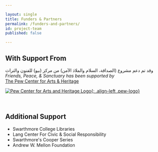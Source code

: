 ```yaml
---

layout: single
title: Funders & Partners
permalink: /funders-and-partners/
id: project-team
published: false

---
```


## With Support From

<span class="ar bold">وقد تم دعم مشروع (الصداقة، السلام والملاذ الآمن) من مركز (بيو) للفنون والتراث</span><br/>*Friends, Peace, & Sanctuary has been supported by* <br/> [The Pew Center for Arts & Heritage](http://www.pcah.us/)

[![Pew Center for Arts and Heritage Logo](/assets/images/pc_mag_RGB.svg){: .align-left .pew-logo}](http://pcah.us)

<br/>

## Additional Support

- Swarthmore College Libraries
- Lang Center For Civic & Social Responsibility
- Swarthmore's Cooper Series
- Andrew W. Mellon Foundation